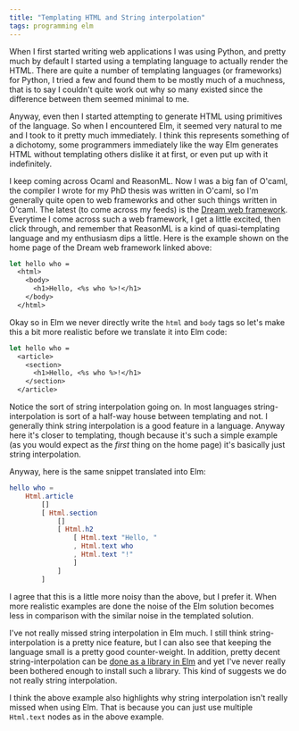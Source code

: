 ```yaml
---
title: "Templating HTML and String interpolation"
tags: programming elm
---
```


When I first started writing web applications I was using Python, and pretty much by default I started using a templating language to actually render the HTML. There are quite a number of templating languages (or frameworks) for Python, I tried a few and found them to be mostly much of a muchness, that is to say I couldn't quite work out why so many existed since the difference between them seemed minimal to me. 

Anyway, even then I started attempting to generate HTML using primitives of the language. So when I encountered Elm, it seemed very natural to me and I took to it pretty much immediately. I think this represents something of a dichotomy, some programmers immediately like the way Elm generates HTML without templating others dislike it at first, or even put up with it indefinitely.

I keep coming across Ocaml and ReasonML. Now I was a big fan of O'caml, the compiler I wrote for my PhD thesis was written in O'caml, so I'm generally quite open to web frameworks and other such things written in O'caml. The latest (to come across my feeds) is the [Dream web framework](https://aantron.github.io/dream/). Everytime I come across such a web framework, I get a little excited, then click through, and remember that ReasonML is a kind of quasi-templating language and my enthusiasm dips a little. Here is the example shown on the home page of the Dream web framework linked above:

```ocaml
let hello who =
  <html>
    <body>
      <h1>Hello, <%s who %>!</h1>
    </body>
  </html>
```

Okay so in Elm we never directly write the `html` and `body` tags so let's make this a bit more realistic before we translate it into Elm code:


```ocaml
let hello who =
  <article>
    <section>
      <h1>Hello, <%s who %>!</h1>
    </section>
  </article>
```

Notice the sort of string interpolation going on. In most languages string-interpolation is sort of a half-way house between templating and not. I generally think string interpolation is a good feature in a language. Anyway here it's closer to templating, though because it's such a simple example (as you would expect as the *first* thing on the home page) it's basically just string interpolation. 

Anyway, here is the same snippet translated into Elm:


```elm
hello who =
    Html.article
        []
        [ Html.section
            []
            [ Html.h2
                [ Html.text "Hello, "
                , Html.text who
                , Html.text "!"
                ]
            ]
        ]
```

I agree that this is a little more noisy than the above, but I prefer it. When more realistic examples are done the noise of the Elm solution becomes less in comparison with the similar noise in the templated solution.

I've not really missed string interpolation in Elm much. I still think string-interpolation is a pretty nice feature, but I can also see that keeping the language small is a pretty good counter-weight. In addition, pretty decent string-interpolation can be [done as a library in Elm](https://package.elm-lang.org/packages/lukewestby/elm-string-interpolate/latest/) and yet I've never really been bothered enough to install such a library. This kind of suggests we do not really string interpolation.

I think the above example also highlights why string interpolation isn't really missed when using Elm. That is because you can just use multiple `Html.text` nodes as in the above example. 

